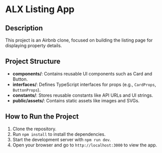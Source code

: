# ALX Listing App

## Description
This project is an Airbnb clone, focused on building the listing page for displaying property details.

## Project Structure
- **components/**: Contains reusable UI components such as Card and Button.
- **interfaces/**: Defines TypeScript interfaces for props (e.g., `CardProps`, `ButtonProps`).
- **constants/**: Stores reusable constants like API URLs and UI strings.
- **public/assets/**: Contains static assets like images and SVGs.

## How to Run the Project
1. Clone the repository.
2. Run `npm install` to install the dependencies.
3. Start the development server with `npm run dev`.
4. Open your browser and go to `http://localhost:3000` to view the app.
